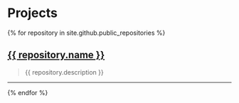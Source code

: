 
# Projects


{% for repository in site.github.public_repositories %}
<h2><a href='{{ repository.html_url }}'> {{ repository.name }}</a></h2>

> {{ repository.description }}
----
{% endfor %}
